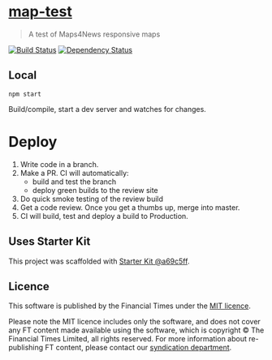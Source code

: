 # [map-test](https://ig.ft.com/sites/map-test)

> A test of Maps4News responsive maps

[![Build Status][circle-image]][circle-url] [![Dependency Status][devdeps-image]][devdeps-url]

## Local

```
npm start
```

Build/compile, start a dev server and watches for changes.

# Deploy

1. Write code in a branch.
2. Make a PR. CI will automatically:
    * build and test the branch
    * deploy green builds to the review site
3. Do quick smoke testing of the review build
4. Get a code review. Once you get a thumbs up, merge into master.
5. CI will build, test and deploy a build to Production.


## Uses Starter Kit

This project was scaffolded with [Starter Kit @a69c5ff](https://github.com/ft-interactive/starter-kit/tree/a69c5ff).

## Licence
This software is published by the Financial Times under the [MIT licence](http://opensource.org/licenses/MIT).

Please note the MIT licence includes only the software, and does not cover any FT content made available using the software, which is copyright &copy; The Financial Times Limited, all rights reserved. For more information about re-publishing FT content, please contact our [syndication department](http://syndication.ft.com/).

<!-- badge URLs -->
[circle-url]: https://circleci.com/gh/ft-interactive/map-test
[circle-image]: https://circleci.com/gh/ft-interactive/map-test/tree/master.svg?style=shield

[devdeps-url]: https://david-dm.org/ft-interactive/map-test#info=devDependencies
[devdeps-image]: https://img.shields.io/david/dev/ft-interactive/map-test.svg?style=flat-square
